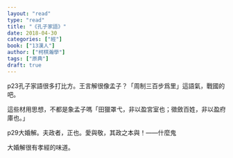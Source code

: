 ```yaml
---
layout: "read"
type: "read"
title: "《孔子家語》"
date: 2018-04-30
categories: ["經"]
book: ["13漢人"]
author: ["柯棋瀚學"]
tags: ["原典"]
draft: true
---
```


p23孔子家語很多打比方。王言解很像孟子？「周制三百步爲里」這語氣，戰國的吧。

這些材用思想，不都是象孟子嗎「田獵罩弋，非以盈宮室也；徵斂百姓，非以盈府庫也。」

p29大婚解。夫政者，正也。愛與敬，其政之本與！——什麼鬼

大婚解很有孝經的味道。
